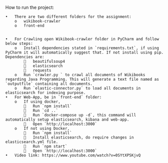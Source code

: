How to run the project:

    •	There are two different folders for the assignment:
        o	wikibook-crawler
        o	front-end


    •	For Crawling open Wikibook-crawler folder in PyCharm and follow below steps:
        o	Install dependencies stated in `requirements.txt`, if using PyCharm it will automatically suggest that. If not install using pip. Dependencies are:
            	beautifulsoup4
            	elasticsearch
            	requests
        o	Run `crawler.py ` to crawl all documents of Wikibooks regarding Java Programming. This will generate a text file named as `outputfile` containing all documents.
        o	Run `elastic-connector.py` to load all documents in elasticsearch for indexing purpose.
    •	For Web-App, be in `front-end` folder:
        o	If using docker,
            	Run `npm install`
            	Run `cd ..`
            	Run `docker-compose up -d`, this command will automatically setup elasticsearch, kibana and web-app.
            	Open `http://localhost:3000`
        o	If not using Docker,
            	Run `npm install`
            	Install elasticsearch, do require changes in elasticsearch.yml file.
            	Run `npm start`
            	Open `http://localhost:3000`
    •	Video link: https://www.youtube.com/watch?v=0SYtXPSKjvQ
